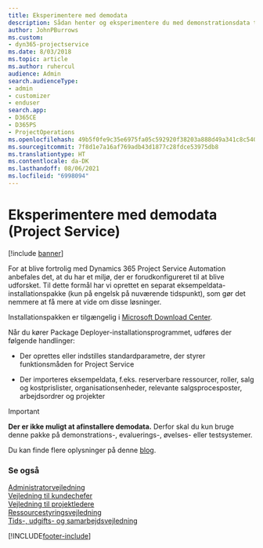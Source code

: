 ```yaml
---
title: Eksperimentere med demodata
description: Sådan henter og eksperimentere du med demonstrationsdata til Project Service Automation.
author: JohnPBurrows
ms.custom:
- dyn365-projectservice
ms.date: 8/03/2018
ms.topic: article
ms.author: ruhercul
audience: Admin
search.audienceType:
- admin
- customizer
- enduser
search.app:
- D365CE
- D365PS
- ProjectOperations
ms.openlocfilehash: 49b5f0fe9c35e6975fa05c592920f38203a888d49a341c8c54005c4bdb3a0786
ms.sourcegitcommit: 7f8d1e7a16af769adb43d1877c28fdce53975db8
ms.translationtype: HT
ms.contentlocale: da-DK
ms.lasthandoff: 08/06/2021
ms.locfileid: "6998094"
---
```

# <a name="experiment-with-demo-data-project-service"></a>Eksperimentere med demodata (Project Service)

[!include [banner](../includes/psa-now-project-operations.md)]

For at blive fortrolig med Dynamics 365 Project Service Automation anbefales det, at du har et miljø, der er forudkonfigureret til at blive udforsket. Til dette formål har vi oprettet en separat eksempeldata-installationspakke (kun på engelsk på nuværende tidspunkt), som gør det nemmere at få mere at vide om disse løsninger. 

Installationspakken er tilgængelig i [Microsoft Download Center](https://go.microsoft.com/fwlink/?linkid=859966).  

Når du kører Package Deployer-installationsprogrammet, udføres der følgende handlinger: 
  
-   Der oprettes eller indstilles standardparametre, der styrer funktionsmåden for Project Service  
  
-   Der importeres eksempeldata, f.eks. reserverbare ressourcer, roller, salg og kostprislister, organisationsenheder, relevante salgsprocesposter, arbejdsordrer og projekter    
  
> [!IMPORTANT]
> **Der er ikke muligt at afinstallere demodata.** Derfor skal du kun bruge denne pakke på demonstrations-, evaluerings-, øvelses- eller testsystemer.

Du kan finde flere oplysninger på denne [blog](https://blogs.msdn.microsoft.com/crm/2017/10/24/microsoft-dynamics-365-for-field-service-and-project-service-automation-sample-data).





  
### <a name="see-also"></a>Se også  
 [Administratorvejledning](../psa/admin-guide.md)   
 [Vejledning til kundechefer](../psa/account-manager-guide.md)   
 [Vejledning til projektledere](../psa/project-manager-guide.md)   
 [Ressourcestyringsvejledning](../psa/resource-manager-guide.md)   
 [Tids-, udgifts- og samarbejdsvejledning](../psa/time-expense-collaboration-guide.md)


[!INCLUDE[footer-include](../includes/footer-banner.md)]